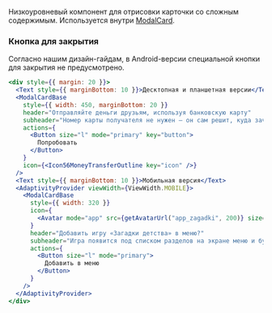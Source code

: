 Низкоуровневый компонент для отрисовки карточки со сложным содержимым. Используется внутри [ModalCard](https://inomdzhon.github.io/VKUI/#/ModalCard).

### Кнопка для закрытия

Согласно нашим дизайн-гайдам, в Android-версии специальной кнопки для закрытия не предусмотрено.

```jsx { "props": { "layout": false, "iframe": false } }
<div style={{ margin: 20 }}>
  <Text style={{ marginBottom: 10 }}>Десктопная и планшетная версии</Text>
  <ModalCardBase
    style={{ width: 450, marginBottom: 20 }}
    header="Отправляйте деньги друзьям, используя банковскую карту"
    subheader="Номер карты получателя не нужен — он сам решит, куда зачислить средства."
    actions={
      <Button size="l" mode="primary" key="button">
        Попробовать
      </Button>
    }
    icon={<Icon56MoneyTransferOutline key="icon" />}
  />
  <Text style={{ marginBottom: 10 }}>Мобильная версия</Text>
  <AdaptivityProvider viewWidth={ViewWidth.MOBILE}>
    <ModalCardBase
      style={{ width: 320 }}
      icon={
        <Avatar mode="app" src={getAvatarUrl("app_zagadki", 200)} size={72} />
      }
      header="Добавить игру «Загадки детства» в меню?"
      subheader="Игра появится под списком разделов на экране меню и будет всегда под рукой."
      actions={
        <Button size="l" mode="primary">
          Добавить в меню
        </Button>
      }
    />
  </AdaptivityProvider>
</div>
```
